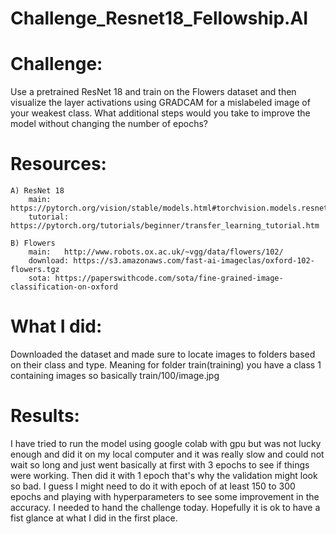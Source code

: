 # Challenge_Resnet18_Fellowship.AI

# Challenge:
Use a pretrained ResNet 18 and train on the Flowers dataset and then visualize the layer activations using GRADCAM for a mislabeled image of your weakest class. What additional steps would you take to improve the model without changing the number of epochs?

# Resources:
    A) ResNet 18
        main: https://pytorch.org/vision/stable/models.html#torchvision.models.resnet18
        tutorial: https://pytorch.org/tutorials/beginner/transfer_learning_tutorial.htm
        
    B) Flowers
        main: 	http://www.robots.ox.ac.uk/~vgg/data/flowers/102/
        download: https://s3.amazonaws.com/fast-ai-imageclas/oxford-102-flowers.tgz
        sota: https://paperswithcode.com/sota/fine-grained-image-classification-on-oxford
        
 # What I did:
 Downloaded the dataset and made sure to locate images to folders based on their class and type. Meaning for folder train(training) you have a class 1 containing images so basically train/100/image.jpg
 
 
 # Results:
 I have tried to run the model using google colab with gpu but was not lucky enough and did it on my local computer and it was really slow and could not wait so long and just went basically at first with 3 epochs to see if things were working.
 Then did it with 1 epoch that's why the validation might look so bad. I guess I might need to do it with epoch of at least 150 to 300 epochs and playing with hyperparameters to see some improvement in the accuracy. I needed to hand the challenge today. Hopefully it is ok to have a fist glance at what I did in the first place.
